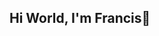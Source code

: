 ## Hi World, I'm Francis👋

<!--
**francisabude/francisabude** is a ✨ _special_ ✨ repository because its `README.md` (this file) appears on your GitHub profile.

Here are some ideas to get you started:

- 🔭 I’m currently working on Data Engineering, Data Science and Cloud Engineering
- 🌱 I’m currently learning Azure Cloud Computing
- 👯 I’m looking to collaborate on Data Projects 
- 💬 Ask me about Python, SQL, Postgresql, Cloud Computing, Draw.io, Power BI
- 📫 How to reach me: LinkedIn
- 😄 Pronouns: He
- ⚡ Fun fact: I speak English
-->
